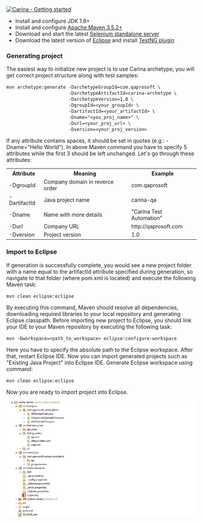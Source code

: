 
[![Carina - Getting started](http://img.youtube.com/vi/UtY-KLFnmI8/0.jpg)](https://youtu.be/UtY-KLFnmI8)

* Install and configure JDK 1.8+
* Install and configure [Apache Maven 3.5.2+](http://maven.apache.org/)
* Download and start the latest [Selenium standalone server](http://www.seleniumhq.org/download/)
* Download the latest version of [Eclipse](http://www.eclipse.org/downloads/) and install [TestNG plugin](http://testng.org/doc/download.html)

### Generating project
The easiest way to initialize new project is to use Carina archetype, you will get correct project structure along with test samples:
```
mvn archetype:generate -DarchetypeGroupId=com.qaprosoft \
                       -DarchetypeArtifactId=carina-archetype \
                       -DarchetypeVersion=1.0 \
                       -DgroupId=<your_groupId> \
                       -DartifactId=<your_artifactId> \
                       -Dname="<you_proj_name>" \
                       -Durl=<your_proj_url> \
                       -Dversion=<your_proj_version>
```
If any attribute contains spaces, it should be set in quotes (e.g.: -Dname="Hello World"). In above Maven command you have to specify 5 attributes while the first 3 should be left unchanged. Let's go through these attributes:

<table>
	<tr>
		<th>Attribute</th>
		<th>Meaning</th>
		<th>Example</th>
	</tr>
	<tr>
		<td>-DgroupId</td>
		<td>Company domain in reverce order</td>
		<td>com.qaprosoft</td>
	</tr>
	<tr>
		<td>-DartifactId</td>
		<td>Java project name</td>
		<td>carina-qa</td>
	</tr>
	<tr>
		<td>-Dname</td>
		<td>Name with more details</td>
		<td>"Carina Test Automation"</td>
	</tr>
	<tr>
		<td>-Durl</td>
		<td>Company URL</td>
		<td>http://qaprosoft.com</td>
	</tr>
	<tr>
		<td>-Dversion</td>
		<td>Project version</td>
		<td>1.0</td>
	</tr>
</table>

### Import to Eclipse
If generation is successfully complete, you would see a new project folder with a name equal to the artifactId attribute specified during generation, so navigate to that folder (where pom.xml is located) and execute the following Maven task:
```
mvn clean eclipse:eclipse
```
By executing this command, Maven should resolve all dependencies, downloading required libraries to your local repository and generating Eclipse classpath. Before importing new project to Eclipse, you should link your IDE to your Maven repository by executing the following task:
```
mvn -Dworkspace=<path_to_workspace> eclipse:configure-workspace
```
Here you have to specify the absolute path to the Eclipse workspace. After that, restart Eclipse IDE. Now you can import generated projects such as "Existing Java Project" into Eclipse IDE.
Generate Eclipse workspace using command:
```
mvn clean eclipse:eclipse
```
Now you are ready to import project into Eclipse.

![Eclipse view](img/001-Initial-setup.png)
